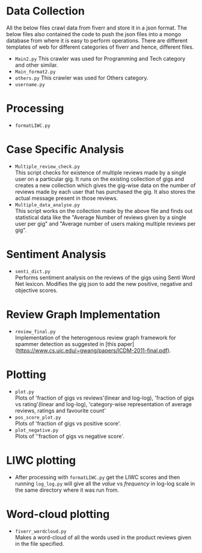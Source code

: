# Data Collection
  All the below files crawl data from fiverr and store it in a json format. The below files also contained the code to push the json files into a mongo database from where it is easy to perform operations. There are different templates of web for different categories of fiverr and hence, different files.
- `Main2.py`
  This crawler was used for Programming and Tech category and other similar.
- `Main_format2.py`
- `others.py`
  This crawler was used for Others category.
- `username.py`

# Processing
- `formatLIWC.py`  


# Case Specific Analysis
- `Multiple_review_check.py`  
  This script checks for existence of multiple reviews made by a single user on a particular gig. It runs on the existing    collection of gigs and creates a new collection which gives the gig-wise data on the number of reviews made by each user   that has purchased the gig. It also stores the actual message present in those reviews.
- `Multiple_data_analyse.py`  
  This script works on the collection made by the above file and finds out statistical data like the "Average Number of      reviews given by a single user per gig" and "Average number of users making multiple reviews per gig".

# Sentiment Analysis
- `senti_dict.py`  
Performs sentiment analysis on the reviews of the gigs using Senti Word Net lexicon. Modifies the gig json to add the new positive, negative and objective scores.

# Review Graph Implementation
- `review_final.py`  
Implementation of the heterogenous review graph framework for spammer detection as suggested in [this paper] (https://www.cs.uic.edu/~gwang/papers/ICDM-2011-final.pdf).

# Plotting
- `plot.py`  
Plots of 'fraction of gigs vs reviews'(linear and log-log), 'fraction of gigs vs rating'(linear and log-log), 'category-wise representation of average reviews, ratings and favourite count'
- `pos_score_plot.py`  
Plots of 'fraction of gigs vs positive score'.
- `plot_negative.py`  
Plots of ''fraction of gigs vs negative score'.


# LIWC plotting
- After processing with `formatLIWC.py` get the LIWC scores and then running `log_log.py` will give all the *value* vs *frequency* in log-log scale in the same directory where it was run from.

# Word-cloud plotting
- `fiverr_wordcloud.py`  
Makes a word-cloud of all the words used in the product reviews given in the file specified.
